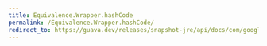 ```yaml
---
title: Equivalence.Wrapper.hashCode
permalink: /Equivalence.Wrapper.hashCode/
redirect_to: https://guava.dev/releases/snapshot-jre/api/docs/com/google/common/base/Equivalence.Wrapper.html#hashCode--
---
```

